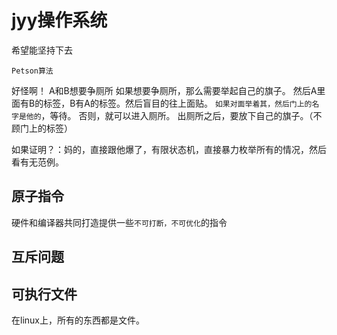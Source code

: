 # jyy操作系统

希望能坚持下去

`Petson算法`

好怪啊！
A和B想要争厕所
如果想要争厕所，那么需要举起自己的旗子。
然后A里面有B的标签，B有A的标签。然后盲目的往上面贴。
`如果对面举着其，然后门上的名字是他的`，等待。
否则，就可以进入厕所。
出厕所之后，要放下自己的旗子。（不顾门上的标签）

如果证明？：妈的，直接跟他爆了，有限状态机，直接暴力枚举所有的情况，然后看有无范例。

## 原子指令

硬件和编译器共同打造提供一些`不可打断，不可优化`的指令

## 互斥问题

## 可执行文件

在linux上，所有的东西都是文件。
